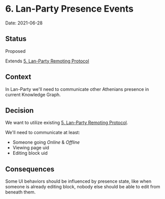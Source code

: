 # 6. Lan-Party Presence Events

Date: 2021-06-28

## Status

Proposed

Extends [5. Lan-Party Remoting Protocol](0005-lan-party-remoting-protocol.md)

## Context

In Lan-Party we'll need to communicate other Athenians presence in current Knowledge Graph.

## Decision

We want to utilize existing [5. Lan-Party Remoting Protocol](0005-lan-party-remoting-protocol.md).

We'll need to communicate at least:
- Someone going *Online* & *Offline*
- Viewing page uid
- Editing block uid

## Consequences

Some UI behaviors should be influenced by presence state, like when someone is already editing block, nobody else should be able to edit from beneath them.

